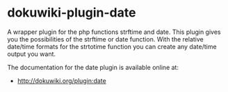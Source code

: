 dokuwiki-plugin-date
====================

A wrapper plugin for the php functions strftime and date. This plugin gives you the possibilities of the strftime or date function. With the relative date/time formats for the strtotime function you can create any date/time output you want.

The documentation for the date plugin is available online at:

  * http://dokuwiki.org/plugin:date
